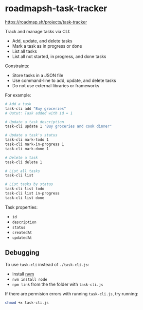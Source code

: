 # roadmapsh-task-tracker
https://roadmap.sh/projects/task-tracker

Track and manage tasks via CLI:
- Add, update, and delete tasks
- Mark a task as in progress or done
- List all tasks
- List all not started, in progress, and done tasks

Constraints:
- Store tasks in a JSON file
- Use command-line to add, update, and delete tasks
- Do not use external libraries or frameworks

For example:
```sh
# Add a task
task-cli add "Buy groceries"
# Outut: Task added with id = 1

# Update a task description
task-cli update 1 "Buy groceries and cook dinner"

# Update a task's status
task-cli mark-todo 1
task-cli mark-in-progress 1
task-cli mark-done 1

# Delete a task
task-cli delete 1

# List all tasks
task-cli list

# List tasks by status
task-cli list todo
task-cli list in-progress
task-cli list done
```

Task properties:
- `id`
- `description`
- `status`
- `createdAt`
- `updatedAt`

## Debugging
To use `task-cli` instead of `./task-cli.js`:
- Install [nvm](https://github.com/nvm-sh/nvm)
- `nvm install node`
- `npm link` from the the folder with `task-cli.js`

If there are permision errors with running `task-cli.js`, try running:
```sh
chmod +x task-cli.js
```